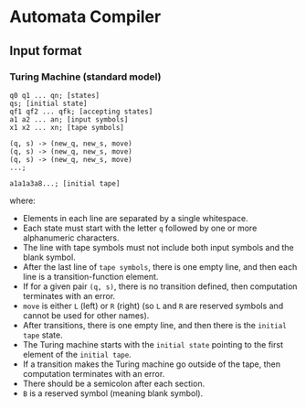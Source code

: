 # Automata Compiler

## Input format

### Turing Machine (standard model)
```
q0 q1 ... qn; [states]
qs; [initial state]
qf1 qf2 ... qfk; [accepting states]
a1 a2 ... an; [input symbols]
x1 x2 ... xn; [tape symbols]

(q, s) -> (new_q, new_s, move)
(q, s) -> (new_q, new_s, move)
(q, s) -> (new_q, new_s, move)
...;

a1a1a3a8...; [initial tape]

```

where:
- Elements in each line are separated by a single whitespace.
- Each state must start with the letter `q` followed by one or more alphanumeric characters.
- The line with tape symbols must not include both input symbols and the blank symbol.
- After the last line of `tape symbols`, there is one empty line, and then each line is a transition-function element.
- If for a given pair `(q, s)`, there is no transition defined, then computation terminates with an error.
- `move` is either `L` (left) or `R` (right) (so `L` and `R` are reserved symbols and cannot be used for other names).
- After transitions, there is one empty line, and then there is the `initial tape` state.
- The Turing machine starts with the `initial state` pointing to the first element of the `initial tape`.
- If a transition makes the Turing machine go outside of the tape, then computation terminates with an error.
- There should be a semicolon after each section.
- `B` is a reserved symbol (meaning blank symbol).
